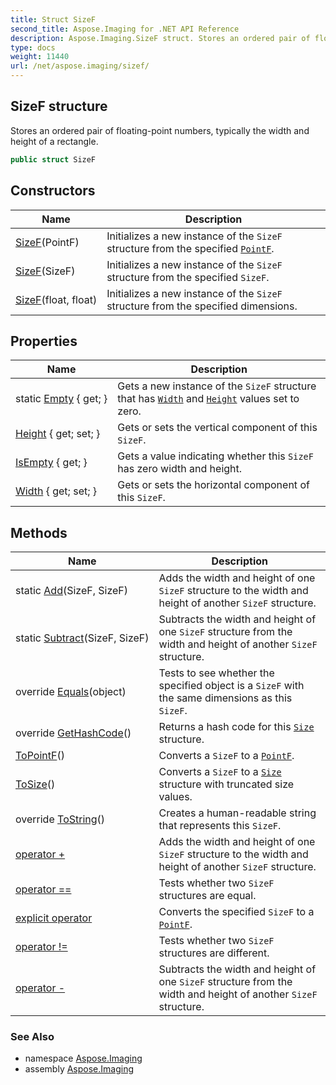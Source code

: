 ```yaml
---
title: Struct SizeF
second_title: Aspose.Imaging for .NET API Reference
description: Aspose.Imaging.SizeF struct. Stores an ordered pair of floatingpoint numbers typically the width and height of a rectangle
type: docs
weight: 11440
url: /net/aspose.imaging/sizef/
---
```

## SizeF structure

Stores an ordered pair of floating-point numbers, typically the width and height of a rectangle.

```csharp
public struct SizeF
```

## Constructors

| Name | Description |
| --- | --- |
| [SizeF](sizef/#constructor)(PointF) | Initializes a new instance of the `SizeF` structure from the specified [`PointF`](../pointf/). |
| [SizeF](sizef/#constructor_1)(SizeF) | Initializes a new instance of the `SizeF` structure from the specified `SizeF`. |
| [SizeF](sizef/#constructor_2)(float, float) | Initializes a new instance of the `SizeF` structure from the specified dimensions. |

## Properties

| Name | Description |
| --- | --- |
| static [Empty](../../aspose.imaging/sizef/empty/) { get; } | Gets a new instance of the `SizeF` structure that has [`Width`](./width/) and [`Height`](./height/) values set to zero. |
| [Height](../../aspose.imaging/sizef/height/) { get; set; } | Gets or sets the vertical component of this `SizeF`. |
| [IsEmpty](../../aspose.imaging/sizef/isempty/) { get; } | Gets a value indicating whether this `SizeF` has zero width and height. |
| [Width](../../aspose.imaging/sizef/width/) { get; set; } | Gets or sets the horizontal component of this `SizeF`. |

## Methods

| Name | Description |
| --- | --- |
| static [Add](../../aspose.imaging/sizef/add/)(SizeF, SizeF) | Adds the width and height of one `SizeF` structure to the width and height of another `SizeF` structure. |
| static [Subtract](../../aspose.imaging/sizef/subtract/)(SizeF, SizeF) | Subtracts the width and height of one `SizeF` structure from the width and height of another `SizeF` structure. |
| override [Equals](../../aspose.imaging/sizef/equals/)(object) | Tests to see whether the specified object is a `SizeF` with the same dimensions as this `SizeF`. |
| override [GetHashCode](../../aspose.imaging/sizef/gethashcode/)() | Returns a hash code for this [`Size`](../size/) structure. |
| [ToPointF](../../aspose.imaging/sizef/topointf/)() | Converts a `SizeF` to a [`PointF`](../pointf/). |
| [ToSize](../../aspose.imaging/sizef/tosize/)() | Converts a `SizeF` to a [`Size`](../size/) structure with truncated size values. |
| override [ToString](../../aspose.imaging/sizef/tostring/)() | Creates a human-readable string that represents this `SizeF`. |
| [operator +](../../aspose.imaging/sizef/op_addition/) | Adds the width and height of one `SizeF` structure to the width and height of another `SizeF` structure. |
| [operator ==](../../aspose.imaging/sizef/op_equality/) | Tests whether two `SizeF` structures are equal. |
| [explicit operator](../../aspose.imaging/sizef/op_explicit/) | Converts the specified `SizeF` to a [`PointF`](../pointf/). |
| [operator !=](../../aspose.imaging/sizef/op_inequality/) | Tests whether two `SizeF` structures are different. |
| [operator -](../../aspose.imaging/sizef/op_subtraction/) | Subtracts the width and height of one `SizeF` structure from the width and height of another `SizeF` structure. |

### See Also

* namespace [Aspose.Imaging](../../aspose.imaging/)
* assembly [Aspose.Imaging](../../)


